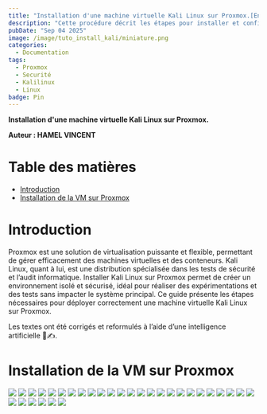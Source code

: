 ```yaml
---
title: "Installation d'une machine virtuelle Kali Linux sur Proxmox.[En cours]"
description: "Cette procédure décrit les étapes pour installer et configurer une machine virtuelle Kali Linux sur l’hyperviseur Proxmox, afin de disposer d’un environnement sécurisé pour les tests et expérimentations."
pubDate: "Sep 04 2025"
image: /image/tuto_install_kali/miniature.png
categories:
  - Documentation
tags:
  - Proxmox
  - Securité
  - Kalilinux
  - Linux
badge: Pin
---
```


**Installation d'une machine virtuelle Kali Linux sur Proxmox.**

**Auteur : HAMEL VINCENT**

# Table des matières

- [Introduction](#introduction)
- [Installation de la VM sur Proxmox](#installation-de-la-vm-sur-proxmox)


# Introduction

Proxmox est une solution de virtualisation puissante et flexible, permettant de gérer efficacement des machines virtuelles et des conteneurs. Kali Linux, quant à lui, est une distribution spécialisée dans les tests de sécurité et l’audit informatique. Installer Kali Linux sur Proxmox permet de créer un environnement isolé et sécurisé, idéal pour réaliser des expérimentations et des tests sans impacter le système principal. Ce guide présente les étapes nécessaires pour déployer correctement une machine virtuelle Kali Linux sur Proxmox.

Les textes ont été corrigés et reformulés à l’aide d’une intelligence artificielle 🤖✍️.

# Installation de la VM sur Proxmox
![](/image/tuto_install_kali/1.png)
![](/image/tuto_install_kali/2.png)
![](/image/tuto_install_kali/3.png)
![](/image/tuto_install_kali/4.png)
![](/image/tuto_install_kali/5.png)
![](/image/tuto_install_kali/6.png)
![](/image/tuto_install_kali/7.png)
![](/image/tuto_install_kali/8.png)
![](/image/tuto_install_kali/9.png)
![](/image/tuto_install_kali/10.png)
![](/image/tuto_install_kali/11.png)
![](/image/tuto_install_kali/12.png)
![](/image/tuto_install_kali/13.png)
![](/image/tuto_install_kali/14.png)
![](/image/tuto_install_kali/15.png)
![](/image/tuto_install_kali/16.png)
![](/image/tuto_install_kali/17.png)
![](/image/tuto_install_kali/18.png)
![](/image/tuto_install_kali/19.png)
![](/image/tuto_install_kali/20.png)
![](/image/tuto_install_kali/21.png)
![](/image/tuto_install_kali/22.png)
![](/image/tuto_install_kali/23.png)
![](/image/tuto_install_kali/24.png)
![](/image/tuto_install_kali/25.png)
![](/image/tuto_install_kali/26.png)
![](/image/tuto_install_kali/27.png)
![](/image/tuto_install_kali/28.png)
![](/image/tuto_install_kali/29.png)
![](/image/tuto_install_kali/30.png)
![](/image/tuto_install_kali/31.png)

